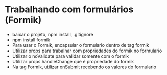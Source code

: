 # Trabalhando com formulários (Formik)

- baixar o projeto, npm install, .gitignore
- npm install formik
- Para usar o Formik, encapsular o formulario dentro de tag formik
- Utilizar props para trabalhar com propriedades do formik no formulario
- Utilizar o noValidate para validar somente com o formik
- Utilizar props.handleChange que é propriedade do formik
- Na tag Formik, utilizar onSubmit recebendo os valores do formulario

